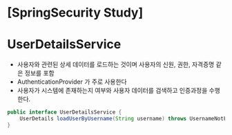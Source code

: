 # [SpringSecurity Study]

# UserDetailsService
- 사용자와 관련된 상세 데이터를 로드하는 것이며 사용자의 신원, 권한, 자격증명 같은 정보를 포함
- AuthenticationProvider 가 주로 사용한다
- 사용자가 시스템에 존재하는지 여부와 사용자 데이터를 검색하고 인증과정을 수행한다.
```java
public interface UserDetailsService {
    UserDetails loadUserByUsername(String username) throws UsernameNotFoundException;
}
```


